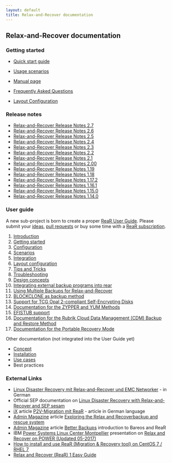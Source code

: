 ```yaml
---
layout: default
title: Relax-and-Recover documentation
---
```


## Relax-and-Recover documentation

### Getting started

 - [Quick start guide](/documentation/getting-started)

 - [Usage scenarios](/usage/)

 - [Manual page](https://github.com/rear/rear/blob/master/doc/rear.8.adoc)

 - [Frequently Asked Questions](/documentation/faq)

 - [Layout Configuration](https://github.com/rear/rear/blob/master/doc/user-guide/06-layout-configuration.adoc)

### Release notes

 - [Relax-and-Recover Release Notes 2.7](/documentation/release-notes-2-7)
 - [Relax-and-Recover Release Notes 2.6](/documentation/release-notes-2-6)
 - [Relax-and-Recover Release Notes 2.5](/documentation/release-notes-2-5)
 - [Relax-and-Recover Release Notes 2.4](/documentation/release-notes-2-4)
 - [Relax-and-Recover Release Notes 2.3](/documentation/release-notes-2-3)
 - [Relax-and-Recover Release Notes 2.2](/documentation/release-notes-2-2)
 - [Relax-and-Recover Release Notes 2.1](/documentation/release-notes-2-1)
 - [Relax-and-Recover Release Notes 2.00](/documentation/release-notes-2-00)
 - [Relax-and-Recover Release Notes 1.19](/documentation/release-notes-1-19)
 - [Relax-and-Recover Release Notes 1.18](/documentation/release-notes-1-18)
 - [Relax-and-Recover Release Notes 1.17.2](/documentation/release-notes-1-17)
 - [Relax-and-Recover Release Notes 1.16.1](/documentation/release-notes-1-16)
 - [Relax-and-Recover Release Notes 1.15.0](/documentation/release-notes-1-15)
 - [Relax-and-Recover Release Notes 1.14.0](/documentation/release-notes-1-14)

### User guide

A new sub-project is born to create a proper [ReaR User Guide](/rear-user-guide/). Please submit your [ideas](https://github.com/rear/rear-user-guide/issues), [pull requests](https://github.com/rear/rear-user-guide/pulls) or buy some time with a [ReaR subscription](/rear-user-guide/welcome/index.html).

 1. [Introduction](https://github.com/rear/rear/blob/master/doc/user-guide/01-introduction.adoc)
 2. [Getting started](https://github.com/rear/rear/blob/master/doc/user-guide/02-getting-started.adoc)
 3. [Configuration](https://github.com/rear/rear/blob/master/doc/user-guide/03-configuration.adoc)
 4. [Scenarios](https://github.com/rear/rear/blob/master/doc/user-guide/04-scenarios.adoc)
 5. [Integration](https://github.com/rear/rear/blob/master/doc/user-guide/05-integration.adoc)
 6. [Layout configuration](https://github.com/rear/rear/blob/master/doc/user-guide/06-layout-configuration.adoc)
 7. [Tips and Tricks](https://github.com/rear/rear/blob/master/doc/user-guide/07-tips-and-tricks.adoc)
 8. [Troubleshooting](https://github.com/rear/rear/blob/master/doc/user-guide/08-troubleshooting.adoc)
 9. [Design concepts](https://github.com/rear/rear/blob/master/doc/user-guide/09-design-concepts.adoc)
10. [Integrating external backup programs into rear](https://github.com/rear/rear/blob/master/doc/user-guide/10-integrating-external-backup.adoc)
11. [Using Multiple Backups for Relax-and-Recover](https://github.com/rear/rear/blob/master/doc/user-guide/11-multiple-backups.adoc)
12. [BLOCKCLONE as backup method](https://github.com/rear/rear/blob/master/doc/user-guide/12-BLOCKCLONE.adoc)
13. [Support for TCG Opal 2-compliant Self-Encrypting Disks](https://github.com/rear/rear/blob/master/doc/user-guide/13-tcg-opal-support.adoc)
14. [Documentation for the ZYPPER and YUM Methods](https://github.com/rear/rear/blob/master/doc/user-guide/14-ZYPPER-and-YUM.adoc)
15. [EFISTUB support](https://github.com/rear/rear/blob/master/doc/user-guide/15-EFISTUB.adoc)
16. [Documentation for the Rubrik Cloud Data Management (CDM) Backup and Restore Method](https://github.com/rear/rear/blob/master/doc/user-guide/16-Rubrik-CDM.adoc)
17. [Documentation for the Portable Recovery Mode](https://github.com/rear/rear/blob/master/doc/user-guide/17-Portable-Mode.adoc)

Other documentation (not integrated into the User Guide yet)

 - [Concept](/documentation/concept)
 - [Installation](/documentation/installation)
 - [Use cases](/documentation/usecases)
 - Best practices

### External Links

 - [Linux Disaster Recovery mit Relax-and-Recover und EMC Networker](https://backupinferno.de/?p=358) - in German
 - Official SEP documentation on [Linux Disaster Recovery with Relax-and-Recover and SEP sesam](https://wiki.sepsoftware.com/wiki/index.php/Disaster_Recovery_for_Linux_3.0_en)
 - [iX](https://www.heise.de/ix/) article [P2V-Migration mit ReaR](https://www.heise.de/select/ix/archiv/2014/12/seite-127) - article in German language
 - [Admin Magazine](https://www.admin-magazine.com/) article [Exploring the Relax and Recoverbackup and rescue system](https://www.admin-magazine.com/Archive/2014/22/Exploring-the-Relax-and-Recoverbackup-and-rescue-system)
 - [Admin Magazine](https://www.admin-magazine.com) article [Better Backups](https://www.admin-magazine.com/Articles/Free-Enterprise-Backup-with-Bareos) introduction to Bareos and ReaR
 - IBM [Power Systems Linux Center Montpellier](https://www.ibm.com/ibm/clientcenter/montpellier/) presentation on [Relax and Recover on POWER (Updated 05-2017)](https://www.slideshare.net/sebastienchabrolles/relax-and-recover-on-power-updated-052017)
 - [How to install and use ReaR (Migration & Recovery tool) on CentOS 7 / RHEL 7](https://www.linuxtechi.com/install-rear-migration-recovery-tool-centos-7-rhel-7/)
 - [Relax and Recover (ReaR) 1 Easy Guide](https://www.linuxsysadmins.com/relax-and-recover-rear-1-easy-guide/)
